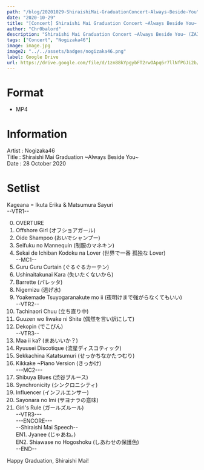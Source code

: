 ```yaml
---
path: "/blog/20201029-ShiraishiMai-GraduationConcert-Always-Beside-You"
date: "2020-10-29"
title: "[Concert] Shiraishi Mai Graduation Concert ~Always Beside You~ (ZAIKO Version)"
author: "Chr0balord"
description: "Shiraishi Mai Graduation Concert ~Always Beside You~ (ZAIKO Version)"
tags: ["Concert", "Nogizaka46"]
image: image.jpg
image2: "../../assets/badges/nogizaka46.png"
label: Google Drive
url: https://drive.google.com/file/d/1zn88kYpgybFT2rwOApq6r7llNfPGJi2b/view?usp=sharing
---
```


# Format

- MP4

# Information

Artist : Nogizaka46 <br>
Title : Shiraishi Mai Graduation ~Always Beside You~ <br>
Date : 28 October 2020 <br>

# Setlist

Kageana = Ikuta Erika & Matsumura Sayuri <br>
--VTR1--

0. OVERTURE
1. Offshore Girl (オフショアガール)
2. Oide Shampoo (おいでシャンプー)
3. Seifuku no Mannequin (制服のマネキン)
4. Sekai de Ichiban Kodoku na Lover (世界で一番 孤独な Lover) <br>
   --MC1--
5. Guru Guru Curtain (ぐるぐるカーテン)
6. Ushinaitakunai Kara (失いたくないから)
7. Barrette (バレッタ)
8. Nigemizu (逃げ水)
9. Yoakemade Tsuyogaranakute mo ii (夜明けまで強がらなくてもいい) <br>
   --VTR2--
10. Tachinaori Chuu (立ち直り中)
11. Guuzen wo Iiwake ni Shite (偶然を言い訳にして)
12. Dekopin (でこぴん) <br>
    --VTR3--
13. Maa ii ka? (まあいいか？)
14. Ryuusei Discotique (流星ディスコティック)
15. Sekkachina Katatsumuri (せっかちなかたつむり)
16. Kikkake ~Piano Version (きっかけ) <br>
    ---MC2---
17. Shibuya Blues (渋谷ブルース)
18. Synchronicity (シンクロニシティ)
19. Influencer (インフルエンサー)
20. Sayonara no Imi (サヨナラの意味)
21. Girl's Rule (ガールズルール) <br>
    --VTR3--- <br>
    ---ENCORE--- <br>
    --Shiraishi Mai Speech-- <br>
    EN1. Jyanee (じゃあね。) <br>
    EN2. Shiawase no Hogoshoku (しあわせの保護色) <br>
    --END-- <br>

Happy Graduation, Shiraishi Mai!
